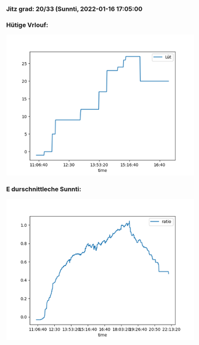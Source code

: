 ### Jitz grad: 20/33 (Sunnti, 2022-01-16 17:05:00

### Hütige Vrlouf:
![Graph](Today.png)

### E durschnittleche Sunnti:
![Graph](Sunnti.png)